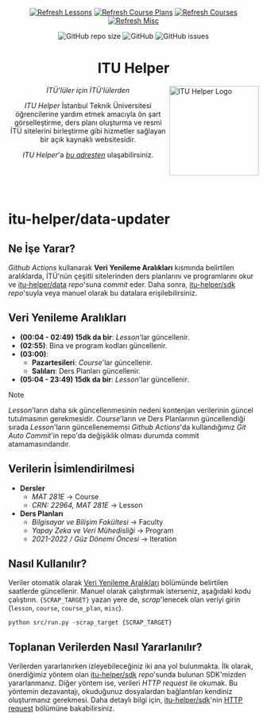 <div align="center">

[![Refresh Lessons](https://github.com/itu-helper/data-updater/actions/workflows/refresh_lessons.yml/badge.svg)](https://github.com/itu-helper/data-updater/actions/workflows/refresh_lessons.yml)
[![Refresh Course Plans](https://github.com/itu-helper/data-updater/actions/workflows/refresh_course_plans.yml/badge.svg)](https://github.com/itu-helper/data-updater/actions/workflows/refresh_course_plans.yml)
[![Refresh Courses](https://github.com/itu-helper/data-updater/actions/workflows/refresh_courses.yml/badge.svg)](https://github.com/itu-helper/data-updater/actions/workflows/refresh_courses.yml)
[![Refresh Misc](https://github.com/itu-helper/data-updater/actions/workflows/refresh_misc.yml/badge.svg)](https://github.com/itu-helper/data-updater/actions/workflows/refresh_misc.yml)

![GitHub repo size](https://img.shields.io/github/repo-size/itu-helper/data-updater?label=Repository%20Size&logo=github&style=flat-square)
![GitHub](https://img.shields.io/github/license/itu-helper/data-updater?label=License&style=flat-square)
![GitHub issues](https://img.shields.io/github/issues-raw/itu-helper/data-updater?label=Issues&style=flat-square)

# **ITU Helper**

</div>

<div align="left">
    <img src="https://raw.githubusercontent.com/itu-helper/home/main/images/logo.png" align="right"
     alt="ITU Helper Logo" width="180" height="180">
</div>
<div align="center">

_İTÜ'lüler için İTÜ'lülerden_

_ITU Helper_ İstanbul Teknik Üniversitesi öğrencilerine yardım etmek amacıyla ön şart görselleştirme, ders planı oluşturma ve resmi İTÜ sitelerini birleştirme gibi hizmetler sağlayan bir açık kaynaklı websitesidir.

_ITU Helper_'a [_bu adresten_](https://itu-helper.github.io/home/) ulaşabilirsiniz.

</div>
<br>
<br>
<br>

# **itu-helper/data-updater**

## **Ne İşe Yarar?**

_Github Actions_ kullanarak **Veri Yenileme Aralıkları** kısmında belirtilen aralıklarda, İTÜ'nün çeşitli sitelerinden ders planlarını ve programlarını okur ve [itu-helper/data](https://github.com/itu-helper/data) _repo_'suna _commit_ eder. Daha sonra, [itu-helper/sdk](https://github.com/itu-helper/sdk) _repo_'suyla veya manuel olarak bu datalara erişilebilirsiniz.

## **Veri Yenileme Aralıkları**

- **(00:04 - 02:49) 15dk da bir**: _Lesson_'lar güncellenir.
- **(02:55)**: Bina ve program kodları güncellenir.
- **(03:00)**:
  - **Pazartesileri**: _Course_'lar güncellenir.
  - **Salıları**: Ders Planları güncellenir.
- **(05:04 - 23:49) 15dk da bir**: _Lesson_'lar güncellenir.

> [!NOTE]
> _Lesson_'ların daha sık güncellenmesinin nedeni kontenjan verilerinin güncel tutulmasının gerekmesidir. _Course_'ların ve Ders Planlarının güncellendiği sırada _Lesson_'ların güncellenememsi _Github Actions_'da kullandığımız _Git Auto Commit_'in repo'da değişiklik olması durumda commit atamamasındandır.

## **Verilerin İsimlendirilmesi**

- **Dersler**
  - _MAT 281E_ → Course
  - _CRN: 22964, MAT 281E_ → Lesson
- **Ders Planları**
  - _Bilgisayar ve Bilişim Fakültesi_ → Faculty
  - _Yapay Zeka ve Veri Mühedisliği_ → Program
  - _2021-2022 / Güz Dönemi Öncesi_ → Iteration

## **Nasıl Kullanılır?**

Veriler otomatik olarak [Veri Yenileme Aralıkları](#veri-yenileme-aralıkları) bölümünde belirtilen saatlerde güncellenir. Manuel olarak çalıştırmak isterseniz, aşağıdaki kodu çalıştırın. `{SCRAP_TARGET}` yazan yere de, _scrap_'lenecek olan veriyi girin (`lesson`, `course`, `course_plan`, `misc`).

```console
python src/run.py -scrap_target {SCRAP_TARGET}
```

## **Toplanan Verilerden Nasıl Yararlanılır?**

Verilerden yararlanırken izleyebileceğiniz iki ana yol bulunmakta. İlk olarak, önerdiğimiz yöntem olan [itu-helper/sdk](https://github.com/itu-helper/sdk) _repo_'sunda bulunan SDK'mizden yararlanmanız. Diğer yöntem ise, verileri _HTTP request_ ile okumak. Bu yöntemin dezavantajı, okuduğunuz dosyalardan bağlantıları kendiniz oluşturmanız gerekmesi. Daha detaylı bilgi için, [itu-helper/sdk](https://github.com/itu-helper/sdk)'nin [HTTP request](https://github.com/itu-helper/sdk?tab=readme-ov-file#http-request) bölümüne bakabilirsiniz.
